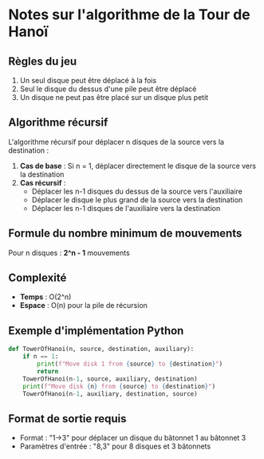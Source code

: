 # Notes sur l'algorithme de la Tour de Hanoï

## Règles du jeu
1. Un seul disque peut être déplacé à la fois
2. Seul le disque du dessus d'une pile peut être déplacé
3. Un disque ne peut pas être placé sur un disque plus petit

## Algorithme récursif
L'algorithme récursif pour déplacer n disques de la source vers la destination :

1. **Cas de base** : Si n = 1, déplacer directement le disque de la source vers la destination
2. **Cas récursif** :
   - Déplacer les n-1 disques du dessus de la source vers l'auxiliaire
   - Déplacer le disque le plus grand de la source vers la destination
   - Déplacer les n-1 disques de l'auxiliaire vers la destination

## Formule du nombre minimum de mouvements
Pour n disques : **2^n - 1** mouvements

## Complexité
- **Temps** : O(2^n)
- **Espace** : O(n) pour la pile de récursion

## Exemple d'implémentation Python
```python
def TowerOfHanoi(n, source, destination, auxiliary):
    if n == 1:
        print(f"Move disk 1 from {source} to {destination}")
        return
    TowerOfHanoi(n-1, source, auxiliary, destination)
    print(f"Move disk {n} from {source} to {destination}")
    TowerOfHanoi(n-1, auxiliary, destination, source)
```

## Format de sortie requis
- Format : "1->3" pour déplacer un disque du bâtonnet 1 au bâtonnet 3
- Paramètres d'entrée : "8,3" pour 8 disques et 3 bâtonnets

